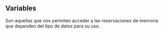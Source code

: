 ## Variables
Son aquellas que nos permiten acceder a las reservaciones de memoria que dependen del tipo de datos para su uso.

